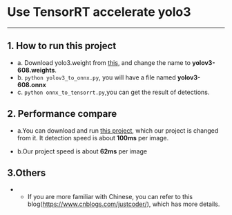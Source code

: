 # Use TensorRT accelerate yolo3
---
## 1. How to run this project
- a. Download yolo3.weight from [this](https://pjreddie.com/media/files/yolov3.weights), and change the name to **yolov3-608.weights**.
- b. `python yolov3_to_onnx.py`, you will have a file named **yolov3-608.onnx**
- c. `python onnx_to_tensorrt.py`,you can get the result of detections.

## 2. Performance compare
- a.You can download and run [this project](https://github.com/ayooshkathuria/pytorch-yolo-v3), which our project is changed from it.
It detection speed is about **100ms** per image.

- b.Our project speed is about **62ms** per image

## 3.Others
- - If you are more familiar with Chinese, you can refer to this blog(https://www.cnblogs.com/justcoder/), which has more details.
